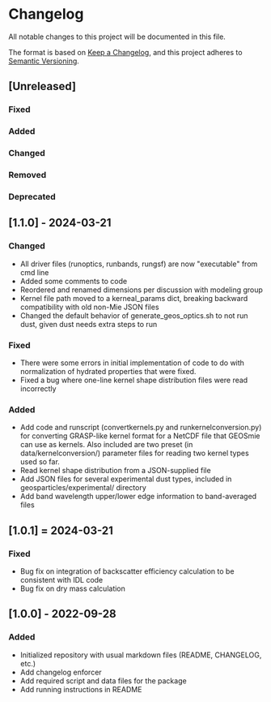# Changelog

All notable changes to this project will be documented in this file.

The format is based on [Keep a Changelog](https://keepachangelog.com/en/1.0.0/),
and this project adheres to [Semantic Versioning](https://semver.org/spec/v2.0.0.html).

## [Unreleased]

### Fixed

### Added

### Changed

### Removed

### Deprecated

## [1.1.0] - 2024-03-21

### Changed

- All driver files (runoptics, runbands, rungsf) are now "executable"
  from cmd line
- Added some comments to code
- Reordered and renamed dimensions per discussion with modeling group
- Kernel file path moved to a kerneal\_params dict, breaking backward compatibility with old non-Mie JSON files
- Changed the default behavior of generate\_geos\_optics.sh to not run dust, given dust needs extra steps to run

### Fixed

- There were some errors in initial implementation of code to do with
  normalization of hydrated properties that were fixed.
- Fixed a bug where one-line kernel shape distribution files were read incorrectly

### Added

- Add code and runscript (convertkernels.py and runkernelconversion.py) for converting GRASP-like kernel format for a NetCDF file that GEOSmie can use as kernels. Also included are two preset (in data/kernelconversion/) parameter files for reading two kernel types used so far.
- Read kernel shape distribution from a JSON-supplied file
- Add JSON files for several experimental dust types, included in geosparticles/experimental/ directory
- Add band wavelength upper/lower edge information to band-averaged files

## [1.0.1] = 2024-03-21

### Fixed

- Bug fix on integration of backscatter efficiency calculation
  to be consistent with IDL code
- Bug fix on dry mass calculation

## [1.0.0] - 2022-09-28

### Added

- Initialized repository with usual markdown files (README, CHANGELOG, etc.)
- Add changelog enforcer
- Add required script and data files for the package
- Add running instructions in README

